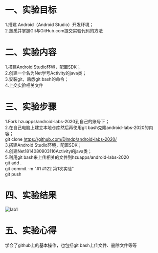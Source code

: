 # 一、实验目标

 1.搭建 Android（Android Studio）开发环境；  
 2.熟悉并掌握Git与GitHub.com提交实验代码的方法
 
# 二、实验内容
1.搭建Android Studio环境，配置SDK；  
2.创建一个名为Net学号Activity的java类；  
3.安装git，熟悉git bash的命令；  
4.上交实验相关文件  

# 三、实验步骤
1.Fork hzuapps/android-labs-2020到自己的账号下；  
2.在自己电脑上建立本地仓库然后再使用git bash克隆android-labs-2020的内容；  
git clone https://github.com/Dlmdp/android-labs-2020/  
3.搭建Android Studio环境，配置SDK；  
4.创建Net1814080903116Activity的java类；  
5.利用git bash来上传相关的文件到hzuapps/android-labs-2020  
git add .  
git commit -m "#1 #122 第1次实验"  
git push  

# 四、实验结果
![lab1](https://github.com/Dlmdp/android-labs-2020/blob/master/students/net1814080903116/src/main/lab1.PNG)
# 五、实验心得
学会了github上的基本操作，也包括git bash上传文件、删除文件等等
